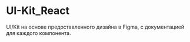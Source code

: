 # UI-Kit_React
 UI/Kit на основе предоставленного дизайна в Figma, с документацией для каждого компонента.
